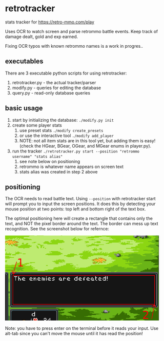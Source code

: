 # retrotracker
stats tracker for https://retro-mmo.com/play

Uses OCR to watch screen and parse retrommo battle events. Keep track of damage
dealt, gold and exp earned.

Fixing OCR typos with known retrommo names is a work in progres..

## executables
There are 3 executable python scripts for using retrotracker:
1. retrotracker.py - the actual tracker/parser
1. modify.py - queries for editing the database
1. query.py - read-only database queries

## basic usage
1. start by initializing the database: `./modify.py init`
1. create some player stats
    1. use preset stats `./modify create_presets`
    1. or use the interactive tool `./modify add_player`
	1. NOTE: not all item stats are in this tool yet, but adding them is easy!
(check the HGear, BGear, OGear, and MGear enums in player.py).
1. run the tracker `./retrotracker.py start --position "retrommo username" "stats alias"`
    1. see note below on positioning
    1. retrommo is whatever name appears on screen text
    1. stats alias was created in step 2 above


## positioning
The OCR needs to read battle text. Using `--position` with retrotracker start
will prompt you to input the screen positions. It does this by detecting
your mouse position at two points: top left and bottom right of the text box.

The optimal positioning here will create a rectangle that contains only the
text, and NOT the pixel border around the text. The border can mess up text
recognition. See the screenshot below for refernce:

![positioning guide](screen_position.png "positioning guide")

Note: you have to press enter on the terminal before it reads your input.
Use alt-tab since you can't move the mouse until it has read the position!
